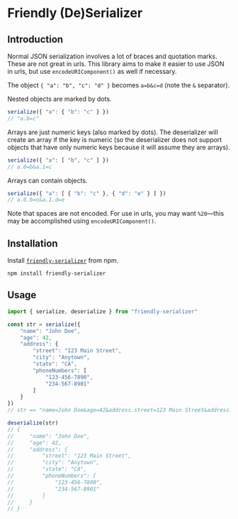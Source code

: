# Friendly (De)Serializer

## Introduction

Normal JSON serialization involves a lot of braces and quotation marks. These are not great in urls. This library aims to make it easier to use JSON in urls, but use `encodeURIComponent()` as well if necessary.

The object `{ "a": "b", "c": "d" }` becomes `a=b&c=d` (note the `&` separator).

Nested objects are marked by dots. 
```javascript
serialize({ "a": { "b": "c" } })
// "a.b=c"
```

Arrays are just numeric keys (also marked by dots). The deserializer will create an array if the key is numeric (so the deserializer does not support objects that have only numeric keys because it will assume they are arrays).
```javascript
serialize({ "a": [ "b", "c" ] })
// a.0=b&a.1=c
```

Arrays can contain objects.
```javascript
serialize({ "a": [ { "b": "c" }, { "d": "e" } ] })
// a.0.b=c&a.1.d=e
```

Note that spaces are not encoded. For use in urls, you may want `%20`—this may be accomplished using `encodeURIComponent()`.

## Installation

Install [`friendly-serializer`](https://www.npmjs.com/package/friendly-serializer) from npm.

```
npm install friendly-serializer
```

## Usage
    
```javascript
import { serialize, deserialize } from "friendly-serializer"

const str = serialize({
    "name": "John Doe",
    "age": 42,
    "address": {
        "street": "123 Main Street",
        "city": "Anytown",
        "state": "CA",
        "phoneNumbers": [
            "123-456-7890",
            "234-567-8901"
        ]
    }
})
// str == "name=John Doe&age=42&address.street=123 Main Street&address.city=Anytown&address.state=CA&address.phoneNumbers=123-456-7890&address.phoneNumbers=234-567-8901"

deserialize(str)
// {
//     "name": "John Doe",
//     "age": 42,
//     "address": {
//         "street": "123 Main Street",
//         "city": "Anytown",
//         "state": "CA",
//         "phoneNumbers": [
//             "123-456-7890",
//             "234-567-8901"
//         ]
//     }
// }
```
